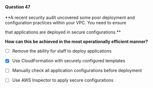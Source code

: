 #### Question  47


**A recent security audit uncovered some poor deployment and configuration practices within your VPC. You need to ensure

that applications are deployed in secure configurations.**


**How can this be achieved in the most operationally efficient manner?**


- [ ] Remove the ability for staff to deploy applications


- [x] Use CloudFormation with securely configured templates


- [ ] Manually check all application configurations before deployment


- [ ] Use AWS Inspector to apply secure configurations

